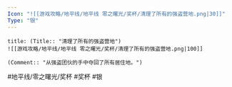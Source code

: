 ```yaml
---
Icon: "![[游戏攻略/地平线/地平线 零之曙光/奖杯/清理了所有的强盗营地.png|30]]"
Type: "银"
---
```

```ad-common-silver-trophy
title: (Title:: "清理了所有的强盗营地")
![[游戏攻略/地平线/地平线 零之曙光/奖杯/清理了所有的强盗营地.png|100]]

(Comment:: "从强盗团伙的手中夺回了所有居住地。")
```

#地平线/零之曙光/奖杯 #奖杯 #银
